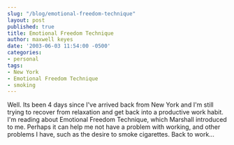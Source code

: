 ```yaml
---
slug: "/blog/emotional-freedom-technique"
layout: post
published: true
title: Emotional Freedom Technique
author: maxwell keyes
date: '2003-06-03 11:54:00 -0500'
categories:
- personal
tags:
- New York
- Emotional Freedom Technique
- smoking
---
```


Well. Its been 4 days since I've arrived back from New York and I'm still trying
to recover from relaxation and get back into a productive work habit. I'm
reading about Emotional Freedom Technique, which Marshall introduced to me.
Perhaps it can help me not have a problem with working, and other problems I
have, such as the desire to smoke cigarettes. Back to work...
